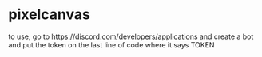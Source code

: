 # pixelcanvas
to use, go to https://discord.com/developers/applications and create a bot and put the token on the last line of code where it says TOKEN
